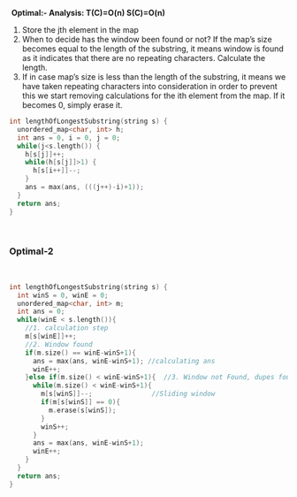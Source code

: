 ​
**Optimal:- Analysis:
T(C)=O(n)
S(C)=O(n)**
​
​
1. Store the jth element in the map
2. When to decide has the window been found or not? If the map’s size becomes equal to the length of the substring, it means window is found as it indicates that there are no repeating characters. Calculate the length.
3. If in case map’s size is less than the length of the substring, it means we have taken repeating characters into consideration in order to prevent this we start removing calculations for the ith element from the map. If it becomes 0, simply erase it.
​
```c++
int lengthOfLongestSubstring(string s) {
  unordered_map<char, int> h;
  int ans = 0, i = 0, j = 0;
  while(j<s.length()) {
    h[s[j]]++;
    while(h[s[j]]>1) {
      h[s[i++]]--;
    }
    ans = max(ans, (((j++)-i)+1));
  }
  return ans;
}
```
​
### Optimal-2
​
```c++
int lengthOfLongestSubstring(string s) {
  int winS = 0, winE = 0;
  unordered_map<char, int> m;
  int ans = 0;
  while(winE < s.length()){
    //1. calculation step
    m[s[winE]]++;
    //2. Window found
    if(m.size() == winE-winS+1){
      ans = max(ans, winE-winS+1); //calculating ans
      winE++;
    }else if(m.size() < winE-winS+1){  //3. Window not Found, dupes found
      while(m.size() < winE-winS+1){
        m[s[winS]]--;               //Sliding window
        if(m[s[winS]] == 0){
          m.erase(s[winS]);
        }
        winS++;
      }
      ans = max(ans, winE-winS+1);
      winE++;
    }
  }
  return ans;
}
```
​
​
